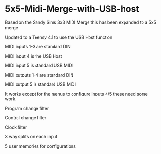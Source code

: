 # 5x5-Midi-Merge-with-USB-host
Based on the Sandy Sims 3x3 MIDI Merge this has been expanded to a 5x5 merge

Updated to a Teensy 4.1 to use the USB Host function

MIDI inputs 1-3 are standard DIN

MIDI input 4 is the USB Host

MIDI input 5 is standard USB MIDI

MIDI outputs 1-4 are standard DIN

MIDI output 5 is standard USB MIDI

It works except for the menus to configure inputs 4/5 these need some work.

Program change filter

Control change filter

Clock filter

3 way splits on each input

5 user memories for configurations
